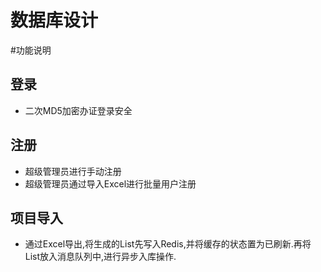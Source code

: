 # 数据库设计


#功能说明
## 登录
- 二次MD5加密办证登录安全
## 注册
- 超级管理员进行手动注册
- 超级管理员通过导入Excel进行批量用户注册

## 项目导入
- 通过Excel导出,将生成的List先写入Redis,并将缓存的状态置为已刷新.再将List放入消息队列中,进行异步入库操作.

